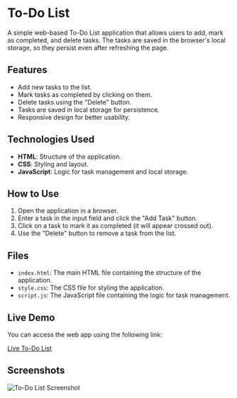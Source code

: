 # To-Do List

A simple web-based To-Do List application that allows users to add, mark as completed, and delete tasks. The tasks are saved in the browser's local storage, so they persist even after refreshing the page.

## Features
- Add new tasks to the list.
- Mark tasks as completed by clicking on them.
- Delete tasks using the "Delete" button.
- Tasks are saved in local storage for persistence.
- Responsive design for better usability.

## Technologies Used
- **HTML**: Structure of the application.
- **CSS**: Styling and layout.
- **JavaScript**: Logic for task management and local storage.

## How to Use
1. Open the application in a browser.
2. Enter a task in the input field and click the "Add Task" button.
3. Click on a task to mark it as completed (it will appear crossed out).
4. Use the "Delete" button to remove a task from the list.

## Files
- `index.html`: The main HTML file containing the structure of the application.
- `style.css`: The CSS file for styling the application.
- `script.js`: The JavaScript file containing the logic for task management.

## Live Demo
You can access the web app using the following link:

[Live To-Do List](https://parthvaid02.github.io/TODO-List/)

## Screenshots
![To-Do List Screenshot](https://github.com/user-attachments/assets/e0dd1def-3aec-4f10-af75-434736fe947a)

